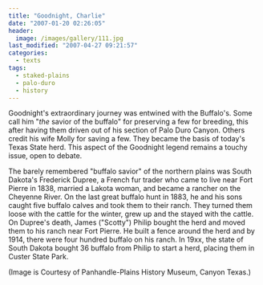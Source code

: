 ```yaml
---
title: "Goodnight, Charlie"
date: "2007-01-20 02:26:05"
header:
  image: /images/gallery/111.jpg
last_modified: "2007-04-27 09:21:57"
categories:
  - texts
tags:
  - staked-plains
  - palo-duro
  - history  
---
```


Goodnight's extraordinary journey was entwined with the Buffalo's. Some call him "_the_ savior of the buffalo" for preserving a few for breeding, this after having them driven out of his section of Palo Duro Canyon. Others credit his wife Molly for saving a few. They became the basis of today's Texas State herd. This aspect of the Goodnight legend remains a touchy issue, open to debate.

The barely remembered "buffalo savior" of the northern plains was South Dakota's Frederick Dupree, a French fur trader who came to live near Fort Pierre in 1838, married a Lakota woman, and became a rancher on the Cheyenne River. On the last great buffalo hunt in 1883, he and his sons caught five buffalo calves and took them to their ranch. They turned them loose with the cattle for the winter, grew up and the stayed with the cattle.  On Dupree's death, James ("Scotty") Philip bought the herd and moved them to his ranch near Fort Pierre. He built a fence around the herd and by 1914, there were four hundred buffalo on his ranch. In 19xx, the state of South Dakota bought 36 buffalo from Philip to start a herd, placing them in Custer State Park.



(Image is Courtesy of Panhandle-Plains History Museum, Canyon Texas.)
